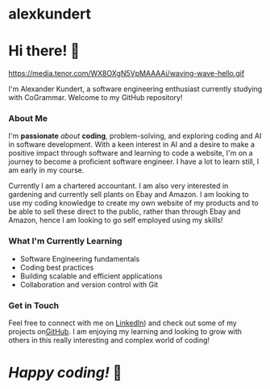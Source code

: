 # alexkundert
 # Hi there! 👋

 https://media.tenor.com/WX8OXgN5VpMAAAAi/waving-wave-hello.gif

I'm Alexander Kundert, a software engineering enthusiast currently studying with CoGrammar. Welcome to my GitHub repository!

### About Me

I'm **passionate** _about_ **coding**, problem-solving, and exploring coding and AI in software development. With a keen interest in AI and a desire to make a positive impact through software and learning to code a website, I'm on a journey to become a proficient software engineer. I have a lot to learn still, I am early in my course. 

Currently I am a chartered accountant. I am also very interested in gardening and currently sell plants on Ebay and Amazon. I am looking to use my coding knowledge to create my own website of my products and to be able to sell these direct to the public, rather than through Ebay and Amazon, hence I am looking to go self employed using my skills!

### What I'm Currently Learning

- Software Engineering fundamentals
- Coding best practices
- Building scalable and efficient applications
- Collaboration and version control with Git

### Get in Touch

Feel free to connect with me on [LinkedIn](https://www.linkedin.com/in/alexander-kundert-9b489077/)) and check out some of my projects on[GitHub](https://github.com/alexkundert). I am enjoying my learning and looking to grow with others in this really interesting and complex world of coding!

# _**Happy coding!**_ 🚀
